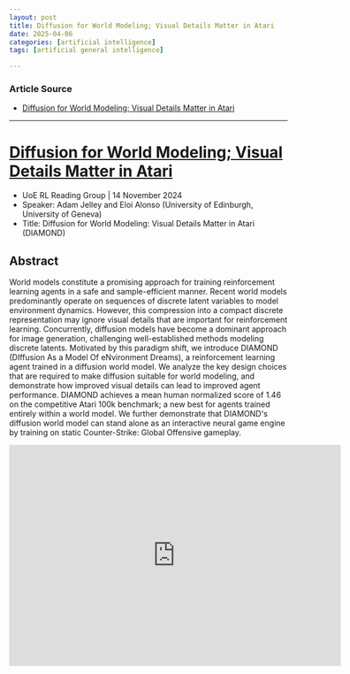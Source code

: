 ```yaml
---
layout: post
title: Diffusion for World Modeling; Visual Details Matter in Atari
date: 2025-04-06
categories: [artificial intelligence]
tags: [artificial general intelligence]

---
```


### Article Source


* [Diffusion for World Modeling; Visual Details Matter in Atari](https://www.youtube.com/watch?v=fOF0By6fOWw)

---


# [Diffusion for World Modeling; Visual Details Matter in Atari](https://www.youtube.com/watch?v=fOF0By6fOWw)

* UoE RL Reading Group | 14 November 2024
* Speaker: Adam Jelley and Eloi Alonso (University of Edinburgh, University of Geneva)
* Title: Diffusion for World Modeling: Visual Details Matter in Atari (DIAMOND)


## Abstract

World models constitute a promising approach for training reinforcement learning agents in a safe and sample-efficient manner. Recent world models predominantly operate on sequences of discrete latent variables to model environment dynamics. However, this compression into a compact discrete representation may ignore visual details that are important for reinforcement learning. Concurrently, diffusion models have become a dominant approach for image generation, challenging well-established methods modeling discrete latents. Motivated by this paradigm shift, we introduce DIAMOND (DIffusion As a Model Of eNvironment Dreams), a reinforcement learning agent trained in a diffusion world model. We analyze the key design choices that are required to make diffusion suitable for world modeling, and demonstrate how improved visual details can lead to improved agent performance. DIAMOND achieves a mean human normalized score of 1.46 on the competitive Atari 100k benchmark; a new best for agents trained entirely within a world model. We further demonstrate that DIAMOND's diffusion world model can stand alone as an interactive neural game engine by training on static Counter-Strike: Global Offensive gameplay.


<iframe width="600" height="400" src="https://www.youtube.com/embed/fOF0By6fOWw?si=CIXTfY88LQ651Rgp" title="YouTube video player" frameborder="0" allow="accelerometer; autoplay; clipboard-write; encrypted-media; gyroscope; picture-in-picture; web-share" referrerpolicy="strict-origin-when-cross-origin" allowfullscreen></iframe>



